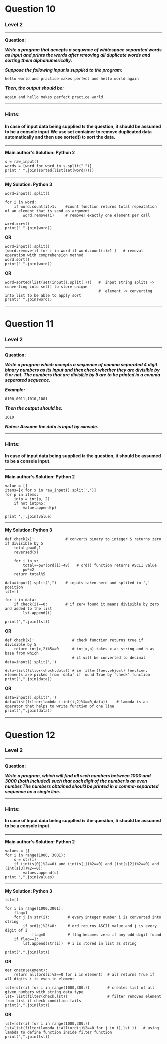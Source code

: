 # Question 10
### Level 2
--------------------

**Question:**

***Write a program that accepts a sequence of whitespace separated words as input and prints the words after removing all duplicate words and sorting them alphanumerically.***

***Suppose the following input is supplied to the program:***

```hello world and practice makes perfect and hello world again```

***Then, the output should be:***

```again and hello makes perfect practice world```

----------------------
### Hints:
#### In case of input data being supplied to the question, it should be assumed to be a console input.We use set container to remove duplicated data automatically and then use sorted() to sort the data.

-------------------
**Main author's Solution: Python 2**
```
s = raw_input()
words = [word for word in s.split(" ")]
print " ".join(sorted(list(set(words))))
```
----------------
**My Solution: Python 3**
```
word=input().split()

for i in word:
    if word.count(i)>1:    #count function returns total repeatation of an element that is send as argument
        word.remove(i)     # removes exactly one element per call

word.sort()
print(" ".join(word))
```
**OR**
```
word=input().split()
[word.remove(i) for i in word if word.count(i)>1 ]   # removal operation with comprehension method
word.sort()
print(" ".join(word))
```
**OR**
```
word=sorted(list(set(input().split())))   #  input string splits -> converting into set() to store unique
                                          #  element -> converting into list to be able to apply sort 
print(" ".join(word))
```
---------------------------
# Question 11
### Level 2
--------------------

**Question:**

***Write a program which accepts a sequence of comma separated 4 digit binary numbers as its input and then check whether they are divisible by 5 or not. The numbers that are divisible by 5 are to be printed in a comma separated sequence.***

***Example:***

```0100,0011,1010,1001```

***Then the output should be:***

```1010```

***Notes: Assume the data is input by console.***

----------------------
### Hints:
#### In case of input data being supplied to the question, it should be assumed to be a console input.

-------------------
**Main author's Solution: Python 2**
```
value = []
items=[x for x in raw_input().split(',')]
for p in items:
    intp = int(p, 2)
    if not intp%5:
        value.append(p)

print ','.join(value)
```
----------------
**My Solution: Python 3**
```
def check(x):              # converts binary to integer & returns zero if divisible by 5
    total,pw=0,1
    reversed(x)

    for i in x:
        total+=pw*(ord(i)-48)   # ord() function returns ASCII value
        pw*=2
    return total%5

data=input().split(",")    # inputs taken here and splited in ',' position
lst=[]

for i in data:
    if check(i)==0:        # if zero found it means divisible by zero and added to the list
        lst.append(i)

print(",".join(lst))
```
**OR**
```
def check(x):                 # check function returns true if divisible by 5
    return int(x,2)%5==0      # int(x,b) takes x as string and b as base from which
                              # it will be converted to decimal
data=input().split(',')

data=list(filter(check,data)) # in filter(func,object) function, elements are picked from 'data' if found True by 'check' function
print(",".join(data))
```
**OR**
```
data=input().split(',')
data=list(filter(lambda i:int(i,2)%5==0,data))    # lambda is an operator that helps to write function of one line
print(",".join(data))
```
-------------------------
# Question 12
### Level 2
--------------------

**Question:**

***Write a program, which will find all such numbers between 1000 and 3000 (both included) such that each digit of the number is an even number.The numbers obtained should be printed in a comma-separated sequence on a single line.***

----------------------
### Hints:
#### In case of input data being supplied to the question, it should be assumed to be a console input.

-------------------
**Main author's Solution: Python 2**
```
values = []
for i in range(1000, 3001):
    s = str(i)
    if (int(s[0])%2==0) and (int(s[1])%2==0) and (int(s[2])%2==0) and (int(s[3])%2==0):
        values.append(s)
print ",".join(values)
```
----------------
**My Solution: Python 3**
```
lst=[]

for i in range(1000,3001):
    flag=1
    for j in str(i):        # every integer number i is converted into string
        if ord(j)%2!=0:     # ord returns ASCII value and j is every digit of i
            flag=0          # flag becomes zero if any odd digit found
    if flag==1:
        lst.append(str(i))  # i is stored in list as string

print(",".join(lst))        
```
**OR**
```
def check(element):
    return all(ord(i)%2==0 for i in element)  # all returns True if all digits i is even in element

lst=[str(i) for i in range(1000,3001)]        # creates list of all given numbers with string data type
lst= list(filter(check,lst))                  # filter removes element from list if check condition fails
print(",".join(lst))
```
**OR**
```
lst=[str(i) for i in range(1000,3001)]
lst=list(filter(lambda i:all(ord(j)%2==0 for j in i),lst ))   # using lambda to define function inside filter function
print(",".join(lst))
```
